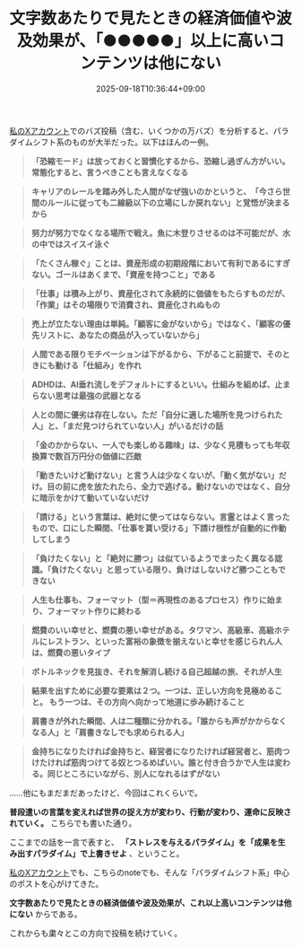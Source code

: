 ﻿---
title: "文字数あたりで見たときの経済価値や波及効果が、「●●●●●」以上に高いコンテンツは他にない"
date: 2025-09-18T10:36:44+09:00
draft: false
---

[私のXアカウント](https://x.com/shinkaron)でのバズ投稿（含む、いくつかの万バズ）を分析すると、パラダイムシフト系のものが大半だった。以下はほんの一例。

> **「恐縮モード」は放っておくと習慣化するから、恐縮し過ぎん方がいい。常態化すると、言うべきことも言えなくなる**

> **キャリアのレールを踏み外した人間がなぜ強いのかというと、　「今さら世間のルールに従っても二線級以下の立場にしか戻れない」と覚悟が決まるから**

> **努力が努力でなくなる場所で戦え。魚に木登りさせるのは不可能だが、水の中ではスイスイ泳ぐ**

> **「たくさん稼ぐ」ことは、資産形成の初期段階において有利であるにすぎない。ゴールはあくまで、「資産を持つこと」である**

> **「仕事」は積み上がり、資産化されて永続的に価値をもたらすものだが、「作業」はその場限りで消費され、資産化されぬもの**

> **売上が立たない理由は単純。「顧客に金がないから」ではなく、「顧客の優先リストに、あなたの商品が入っていないから」**

> **人間である限りモチベーションは下がるから、下がること前提で、そのときにも動ける「仕組み」を作れ**

> **ADHDは、AI垂れ流しをデフォルトにするといい。仕組みを組めば、止まらない思考は最強の武器となる**

> **人との間に優劣は存在しない。ただ「自分に適した場所を見つけられた人」と、「まだ見つけられていない人」がいるだけの話**

> **「金のかからない、一人でも楽しめる趣味」は、少なく見積もっても年収換算で数百万円分の価値に匹敵**

> **「動きたいけど動けない」と言う人は少なくないが、「動く気がない」だけ。目の前に虎を放たれたら、全力で逃げる。動けないのではなく、自分に暗示をかけて動いていないだけ**

> **「請ける」という言葉は、絶対に使ってはならない。言霊とはよく言ったもので、口にした瞬間、「仕事を貰い受ける」下請け根性が自動的に作動してしまう**

> **「負けたくない」と「絶対に勝つ」は似ているようでまったく異なる認識。「負けたくない」と思っている限り、負けはしないけど勝つこともできない**

> **人生も仕事も、フォーマット（型＝再現性のあるプロセス）作りに始まり、フォーマット作りに終わる**

> **燃費のいい幸せと、燃費の悪い幸せがある。タワマン、高級車、高級ホテルにレストラン、といった富裕の象徴を揃えないと幸せを感じられん人は、燃費の悪いタイプ**

> **ボトルネックを見抜き、それを解消し続ける自己超越の旅、それが人生**

> **結果を出すために必要な要素は２つ。一つは、正しい方向を見極めること。 もう一つは、その方向へ向かって地道に歩み続けること**

> **肩書きが外れた瞬間、人は二種類に分かれる。「誰からも声がかからなくなる人」と「肩書きなしでも求められる人」**

> **金持ちになりたければ金持ちと、経営者になりたければ経営者と、筋肉つけたければ筋肉つけてる奴とつるめばいい。誰と付き合うかで人生は変わる。同じところにいながら、別人になれるはずがない**

......他にもまだまだあったけど、今回はこれくらいで。



**普段遣いの言葉を変えれば世界の捉え方が変わり、行動が変わり、運命に反映されていく。** こちらでも書いた通り。



ここまでの話を一言で表すと、 **「ストレスを与えるパラダイム」を「成果を生み出すパラダイム」で上書きせよ** 、ということ。

[私のXアカウント](https://x.com/shinkaron)でも、こちらのnoteでも、そんな「パラダイムシフト系」中心のポストを心がけてきた。

**文字数あたりで見たときの経済価値や波及効果が、これ以上高いコンテンツは他にない** からである。

これからも粛々とこの方向で投稿を続けていく。
